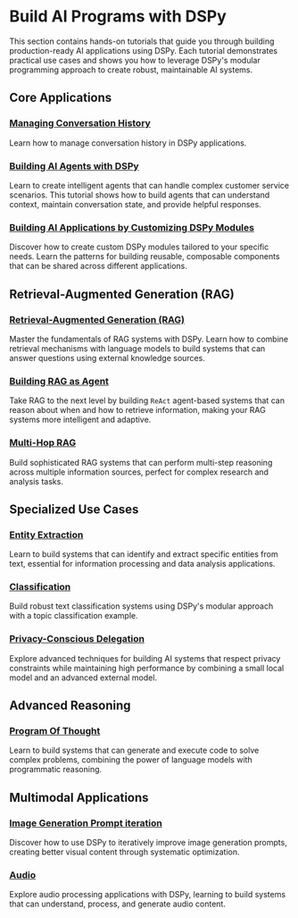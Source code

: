 # Build AI Programs with DSPy

This section contains hands-on tutorials that guide you through building production-ready AI applications using DSPy. Each tutorial demonstrates practical use cases and shows you how to leverage DSPy's modular programming approach to create robust, maintainable AI systems.

## Core Applications

### [Managing Conversation History](../conversation_history/index.md)
Learn how to manage conversation history in DSPy applications.

### [Building AI Agents with DSPy](../customer_service_agent/index.ipynb)
Learn to create intelligent agents that can handle complex customer service scenarios. This tutorial shows how to build agents that can understand context, maintain conversation state, and provide helpful responses.

### [Building AI Applications by Customizing DSPy Modules](../custom_module/index.ipynb)
Discover how to create custom DSPy modules tailored to your specific needs. Learn the patterns for building reusable, composable components that can be shared across different applications.

## Retrieval-Augmented Generation (RAG)

### [Retrieval-Augmented Generation (RAG)](../rag/index.ipynb)
Master the fundamentals of RAG systems with DSPy. Learn how to combine retrieval mechanisms with language models to build systems that can answer questions using external knowledge sources.

### [Building RAG as Agent](../agents/index.ipynb)
Take RAG to the next level by building `ReAct` agent-based systems that can reason about when and how to retrieve information, making your RAG systems more intelligent and adaptive.

### [Multi-Hop RAG](../multihop_search/index.ipynb)
Build sophisticated RAG systems that can perform multi-step reasoning across multiple information sources, perfect for complex research and analysis tasks.

## Specialized Use Cases

### [Entity Extraction](../entity_extraction/index.ipynb)
Learn to build systems that can identify and extract specific entities from text, essential for information processing and data analysis applications.

### [Classification](../classification/index.md)
Build robust text classification systems using DSPy's modular approach with a topic classification example.

### [Privacy-Conscious Delegation](../papillon/index.md)
Explore advanced techniques for building AI systems that respect privacy constraints while maintaining high performance by combining a small local model and an advanced external model.

## Advanced Reasoning

### [Program Of Thought](../program_of_thought/index.ipynb)
Learn to build systems that can generate and execute code to solve complex problems, combining the power of language models with programmatic reasoning.

## Multimodal Applications

### [Image Generation Prompt iteration](../image_generation_prompting/index.ipynb)
Discover how to use DSPy to iteratively improve image generation prompts, creating better visual content through systematic optimization.

### [Audio](../audio/index.ipynb)
Explore audio processing applications with DSPy, learning to build systems that can understand, process, and generate audio content.
